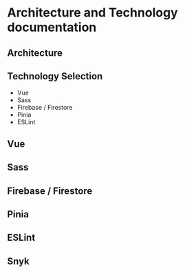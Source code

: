 # Architecture and Technology documentation

## Architecture

## Technology Selection
- Vue
- Sass
- Firebase / Firestore
- Pinia
- ESLint

## Vue

## Sass

## Firebase / Firestore

## Pinia

## ESLint

## Snyk